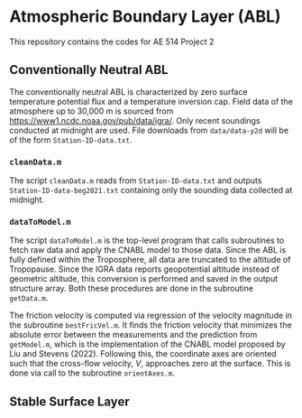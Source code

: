 # Atmospheric Boundary Layer (ABL)
This repository contains the codes for AE 514 Project 2

## Conventionally Neutral ABL
The conventionally neutral ABL is characterized by zero surface temperature potential flux and a temperature inversion cap. Field data of the atmosphere up to 30,000 m is sourced from https://www1.ncdc.noaa.gov/pub/data/igra/. Only recent soundings conducted at midnight are used. File downloads from `data/data-y2d` will be of the form `Station-ID-data.txt`.

### `cleanData.m` ###
The script `cleanData.m` reads from `Station-ID-data.txt` and outputs `Station-ID-data-beg2021.txt` containing only the sounding data collected at midnight.

### `dataToModel.m` ###
The script `dataToModel.m` is the top-level program that calls subroutines to fetch raw data and apply the CNABL model to those data. Since the ABL is fully defined within the Troposphere, all data are truncated to the altitude of Tropopause. Since the IGRA data reports geopotential altitude instead of geometric altitude, this conversion is performed and saved in the output structure array. Both these procedures are done in the subroutine `getData.m`.

The friction velocity is computed via regression of the velocity magnitude in the subroutine `bestFricVel.m`. It finds the friction velocity that minimizes the absolute error between the measurements and the prediction from `getModel.m`, which is the implementation of the CNABL model proposed by Liu and Stevens (2022). Following this, the coordinate axes are oriented such that the cross-flow velocity, *V*, approaches zero at the surface. This is done via call to the subroutine `orientAxes.m`.

## Stable Surface Layer

